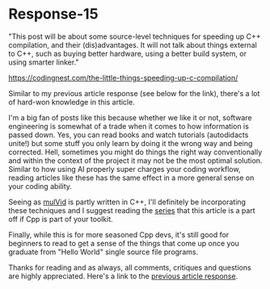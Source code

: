 # Response-15

"This post will be about some source-level techniques for speeding up C++ compilation, and their (dis)advantages. It will not talk about things external to C++, such as buying better hardware, using a better build system, or using smarter linker."

<https://codingnest.com/the-little-things-speeding-up-c-compilation/>

Similar to my previous article response (see below for the link), there's a lot of hard-won knowledge in this article.

I'm a big fan of posts like this because whether we like it or not, software engineering is somewhat of a trade when it comes to how information is passed down. Yes, you can read books and watch tutorials (autodidacts unite!) but some stuff you only learn by doing it the wrong way and being corrected. Hell, sometimes you might do things the right way conventionally and within the context of the project it may not be the most optimal solution. Similar to how using AI properly super charges your coding workflow, reading articles like these has the same effect in a more general sense on your coding ability.

Seeing as [mulVid](https://mulvid.com/) is partly written in C++, I'll definitely be incorporating these techniques and I suggest reading the [series](https://codingnest.com/tag/the-little-things/) that this article is a part off if Cpp is part of your toolkit.

Finally, while this is for more seasoned Cpp devs, it's still good for beginners to read to get a sense of the things that come up once you graduate from "Hello World" single source file programs.

Thanks for reading and as always, all comments, critiques and questions are highly appreciated. Here's a link to the [previous article response](https://github.com/n6ls0n/article-responses/blob/master/response-14.md).
